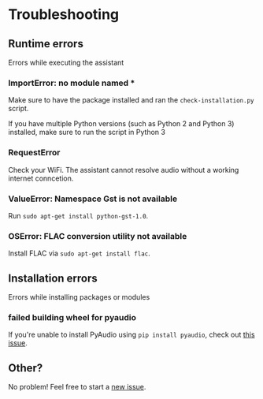 # Troubleshooting

## Runtime errors

Errors while executing the assistant

### ImportError: no module named *

Make sure to have the package installed and ran the `check-installation.py` script.

If you have multiple Python versions (such as Python 2 and Python 3) installed, make sure to run the script in Python 3

### RequestError

Check your WiFi. The assistant cannot resolve audio without a working internet conncetion.

### ValueError: Namespace Gst is not available

Run `sudo apt-get install python-gst-1.0`.

### OSError: FLAC conversion utility not available

Install FLAC via `sudo apt-get install flac`.

## Installation errors

Errors while installing packages or modules

### failed building wheel for pyaudio

If you're unable to install PyAudio using `pip install pyaudio`, check out [this issue](https://github.com/SlapBot/stephanie-va/issues/8#issuecomment-307617796).

## Other?

No problem! Feel free to start a [new issue](https://github.com/matthiaaas/otto-assistant/issues/new).
